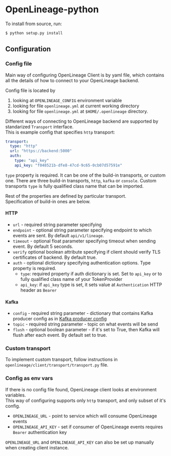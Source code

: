 # OpenLineage-python

To install from source, run:

```bash
$ python setup.py install
```

## Configuration
### Config file

Main way of configuring OpenLineage Client is by yaml file, which contains all the
details of how to connect to your OpenLineage backend. 

Config file is located by
1) looking at `OPENLINEAGE_CONFIG` environment variable
2) looking for file `openlineage.yml` at current working directory
3) looking for file `openlineage.yml` at `$HOME/.openlineage` directory.

Different ways of connecting to OpenLineage backend are supported 
by standarized `Transport` interface.  
This is example config that specifies `http` transport:

```yaml
transport:
  type: "http"
  url: "https://backend:5000"
  auth:
    type: "api_key"
    api_key: "f048521b-dfe8-47cd-9c65-0cb07d57591e"
```

`type` property is required. It can be one of the build-in transports, or custom one.
There are three build-in transports, `http`, `kafka` or `console`. 
Custom transports `type` is fully qualified class name that can be imported.

Rest of the properties are defined by particular transport.  
Specification of build-in ones are below.

#### HTTP

* `url` - required string parameter specifying
* `endpoint` - optional string parameter specifying endpoint to which events are sent. By default `api/v1/lineage`.
* `timeout` - optional float parameter specifying timeout when sending event. By default 5 seconds.
* `verify` optional boolean attribute specifying if client should verify TLS certificates of backend. By default true.
* `auth` - optional dictionary specifying authentication options. Type property is required.
    * `type`: required property if auth dictionary is set. Set to `api_key` or to fully qualified class name of your TokenProvider
    * `api_key`: if `api_key` type is set, it sets value at `Authentication` HTTP header as `Bearer` 

#### Kafka

* `config` - required string parameter - dictionary that contains Kafka producer config as in [Kafka producer config](https://docs.confluent.io/platform/current/clients/confluent-kafka-python/html/index.html#kafka-client-configuration)
* `topic` - required string parameter - topic on what events will be send
* `flush` - optional boolean parameter - if it's set to True, then Kafka will flush after each event. By default set to true.


### Custom transport

To implement custom transport, follow instructions in `openlineage/client/transport/transport.py` file.

### Config as env vars

If there is no config file found, OpenLineage client looks at environment variables.  
This way of configuring supports only `http` transport, and only subset of it's config.

* `OPENLINEAGE_URL` - point to service which will consume OpenLineage events
* `OPENLINEAGE_API_KEY` - set if consumer of OpenLineage events requires `Bearer` authentication key

`OPENLINEAGE_URL` and `OPENLINEAGE_API_KEY` can also be set up manually when creating client instance.
